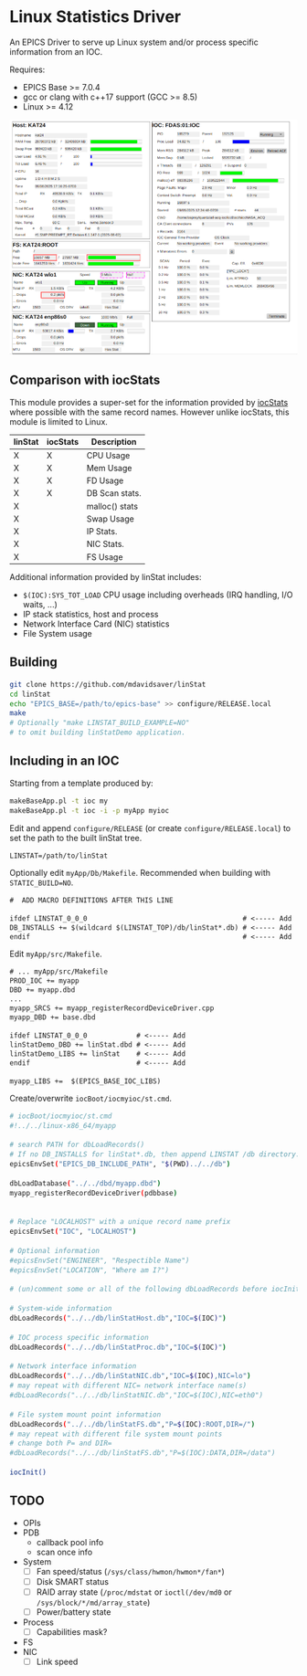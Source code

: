 # Linux Statistics Driver

An EPICS Driver to serve up Linux system and/or process
specific information from an IOC.

Requires:

- EPICS Base >= 7.0.4
- gcc or clang with c++17 support (GCC >= 8.5)
- Linux >= 4.12

![Example OPI](documentation/example.png)

## Comparison with iocStats

This module provides a super-set for the information provided by
[iocStats](https://github.com/epics-modules/iocStats)
where possible with the same record names.
However unlike iocStats, this module is limited to Linux.

| linStat | iocStats | Description |
|---------|----------|-------------|
|    X    |     X    | CPU Usage   |
|    X    |     X    | Mem Usage   |
|    X    |     X    | FD Usage    |
|    X    |     X    | DB Scan stats. |
|    X    |          | malloc() stats |
|    X    |          | Swap Usage  |
|    X    |          | IP Stats.   |
|    X    |          | NIC Stats.  |
|    X    |          | FS Usage    |

Additional information provided by linStat includes:

- `$(IOC):SYS_TOT_LOAD` CPU usage including overheads (IRQ handling, I/O waits, ...)
- IP stack statistics, host and process
- Network Interface Card (NIC) statistics
- File System usage

## Building

```sh
git clone https://github.com/mdavidsaver/linStat
cd linStat
echo "EPICS_BASE=/path/to/epics-base" >> configure/RELEASE.local
make
# Optionally "make LINSTAT_BUILD_EXAMPLE=NO"
# to omit building linStatDemo application.
```

## Including in an IOC

Starting from a template produced by:

```sh
makeBaseApp.pl -t ioc my
makeBaseApp.pl -t ioc -i -p myApp myioc
```

Edit and append `configure/RELEASE` (or create `configure/RELEASE.local`)
to set the path to the built linStat tree.

```make
LINSTAT=/path/to/linStat
```

Optionally edit `myApp/Db/Makefile`.
Recommended when building with `STATIC_BUILD=NO`.

```make
#  ADD MACRO DEFINITIONS AFTER THIS LINE

ifdef LINSTAT_0_0_0                                      # <----- Add
DB_INSTALLS += $(wildcard $(LINSTAT_TOP)/db/linStat*.db) # <----- Add
endif                                                    # <----- Add
```

Edit `myApp/src/Makefile`.

```make
# ... myApp/src/Makefile
PROD_IOC += myapp
DBD += myapp.dbd
...
myapp_SRCS += myapp_registerRecordDeviceDriver.cpp
myapp_DBD += base.dbd

ifdef LINSTAT_0_0_0            # <----- Add
linStatDemo_DBD += linStat.dbd # <----- Add
linStatDemo_LIBS += linStat    # <----- Add
endif                          # <----- Add

myapp_LIBS +=  $(EPICS_BASE_IOC_LIBS)
```

Create/overwrite `iocBoot/iocmyioc/st.cmd`.

```sh
# iocBoot/iocmyioc/st.cmd
#!../../linux-x86_64/myapp

# search PATH for dbLoadRecords()
# If no DB_INSTALLS for linStat*.db, then append LINSTAT /db directory.
epicsEnvSet("EPICS_DB_INCLUDE_PATH", "$(PWD)../../db")

dbLoadDatabase("../../dbd/myapp.dbd")
myapp_registerRecordDeviceDriver(pdbbase)


# Replace "LOCALHOST" with a unique record name prefix
epicsEnvSet("IOC", "LOCALHOST")

# Optional information
#epicsEnvSet("ENGINEER", "Respectible Name")
#epicsEnvSet("LOCATION", "Where am I?")

# (un)comment some or all of the following dbLoadRecords before iocInit.

# System-wide information
dbLoadRecords("../../db/linStatHost.db","IOC=$(IOC)")

# IOC process specific information
dbLoadRecords("../../db/linStatProc.db","IOC=$(IOC)")

# Network interface information
dbLoadRecords("../../db/linStatNIC.db","IOC=$(IOC),NIC=lo")
# may repeat with different NIC= network interface name(s)
#dbLoadRecords("../../db/linStatNIC.db","IOC=$(IOC),NIC=eth0")

# File system mount point information
dbLoadRecords("../../db/linStatFS.db","P=$(IOC):ROOT,DIR=/")
# may repeat with different file system mount points
# change both P= and DIR=
#dbLoadRecords("../../db/linStatFS.db","P=$(IOC):DATA,DIR=/data")

iocInit()
```

## TODO

- OPIs
- PDB
    - callback pool info
    - scan once info
- System
  - [ ] Fan speed/status (`/sys/class/hwmon/hwmon*/fan*`)
  - [ ] Disk SMART status
  - [ ] RAID array state (`/proc/mdstat` or `ioctl(/dev/md0` or `/sys/block/*/md/array_state`)
  - [ ] Power/battery state
- Process
    - [ ] Capabilities mask?
- FS
- NIC
    - [ ] Link speed
